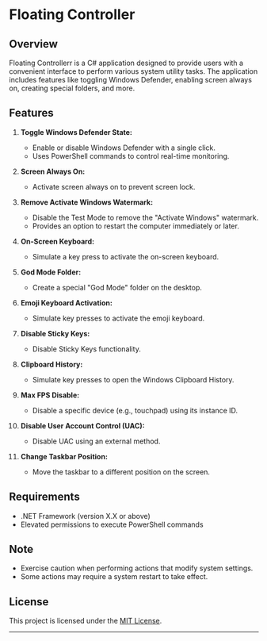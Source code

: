 # Floating Controller

## Overview

Floating Controllerr is a C# application designed to provide users with a convenient interface to perform various system utility tasks. The application includes features like toggling Windows Defender, enabling screen always on, creating special folders, and more.

## Features

1. **Toggle Windows Defender State:**
   - Enable or disable Windows Defender with a single click.
   - Uses PowerShell commands to control real-time monitoring.

2. **Screen Always On:**
   - Activate screen always on to prevent screen lock.

3. **Remove Activate Windows Watermark:**
   - Disable the Test Mode to remove the "Activate Windows" watermark.
   - Provides an option to restart the computer immediately or later.

4. **On-Screen Keyboard:**
   - Simulate a key press to activate the on-screen keyboard.

5. **God Mode Folder:**
   - Create a special "God Mode" folder on the desktop.

6. **Emoji Keyboard Activation:**
   - Simulate key presses to activate the emoji keyboard.

7. **Disable Sticky Keys:**
   - Disable Sticky Keys functionality.

8. **Clipboard History:**
   - Simulate key presses to open the Windows Clipboard History.

9. **Max FPS Disable:**
   - Disable a specific device (e.g., touchpad) using its instance ID.

10. **Disable User Account Control (UAC):**
    - Disable UAC using an external method.

11. **Change Taskbar Position:**
    - Move the taskbar to a different position on the screen.


## Requirements

- .NET Framework (version X.X or above)
- Elevated permissions to execute PowerShell commands

## Note

- Exercise caution when performing actions that modify system settings.
- Some actions may require a system restart to take effect.

## License

This project is licensed under the [MIT License](LICENSE).

---
